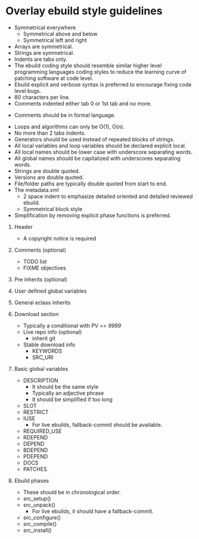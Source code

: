 # Overlay ebuild style guidelines

* Symmetrical everywhere
  - Symmetrical above and below
  - Symmetrical left and right
* Arrays are symmetrical.
* Strings are symmetrical.
* Indents are tabs only.
* The ebuild coding style should resemble similar higher level programming languages coding styles to reduce the learning curve of patching software at code level.
* Ebuild explicit and verbose syntax is preferred to encourage fixing code level bugs.
* 80 characters per line.
* Comments indented either tab 0 or 1st tab and no more.
- Comments should be in formal language.
* Loops and algorithms can only be O(1), O(n).
* No more than 2 tabs indents.
* Generators should be used instead of repeated blocks of strings.
* All local variables and loop variables should be declared explicit local.
* All local names should be lower case with underscore separating words.
* All global names should be capitalized with underscores separating words.
* Strings are double quoted.
* Versions are double quoted.
* File/folder paths are typically double quoted from start to end.
* The metadata.xml
  - 2 space indent to emphasize detailed oriented and detailed reviewed ebuild.
  - Symmetrical block style
* Simplification by removing explicit phase functions is preferred.

1. Header
   - A copyright notice is required

2. Comments (optional)
   - TODO list
   - FIXME objectives

4. Pre inherits (optional)

3. User defined global variables

4. General eclass inherits

5. Download section
   - Typically a conditional with PV == *9999*
   - Live repo info (optional)
     - inherit git
   - Stable download info
     - KEYWORDS
     - SRC_URI

6. Basic global variables
   - DESCRIPTION
     - It should be the same style
     - Typically an adjective phrase
     - It should be simplified if too long
   - SLOT
   - RESTRICT
   - IUSE
     - For live ebuilds, fallback-commit should be available.
   - REQUIRED_USE
   - RDEPEND
   - DEPEND
   - BDEPEND
   - PDEPEND
   - DOCS
   - PATCHES

7. Ebuild phases
   - These should be in chronological order.
   - src_setup()
   - src_unpack()
     - For live ebuilds, it should have a fallback-commit.
   - src_configure()
   - src_compile()
   - src_install()

